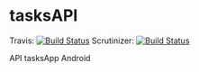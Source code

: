 # tasksAPI

Travis: [![Build Status](https://travis-ci.org/AlvaradoAdam15/tasksAPI.svg?branch=master)](https://travis-ci.org/AlvaradoAdam15/tasksAPI)
Scrutinizer: [![Build Status](https://scrutinizer-ci.com/g/AlvaradoAdam15/tasksAPI/badges/build.png?b=master)](https://scrutinizer-ci.com/g/AlvaradoAdam15/tasksAPI/build-status/master)

API tasksApp Android
